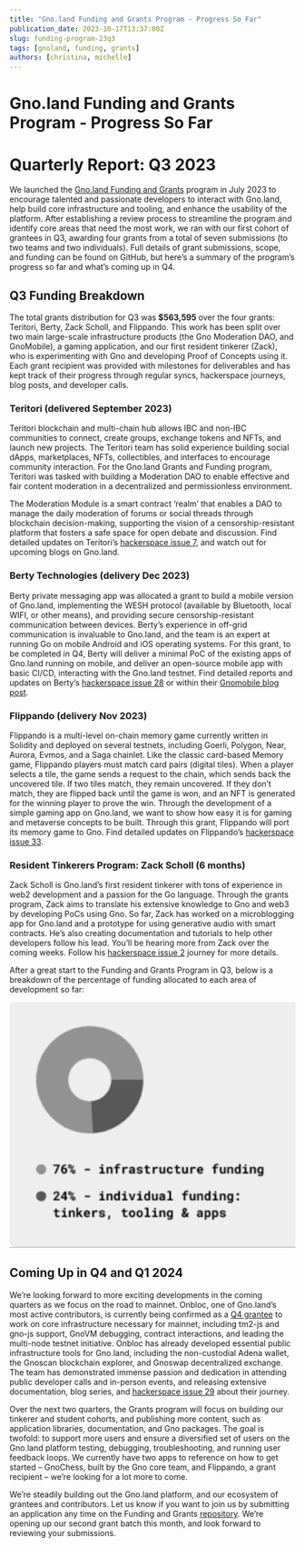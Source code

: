 ```yaml
---
title: "Gno.land Funding and Grants Program - Progress So Far"
publication_date: 2023-10-17T13:37:00Z
slug: funding-program-23q3
tags: [gnoland, funding, grants]
authors: [christina, michelle]
---
```


# Gno.land Funding and Grants Program - Progress So Far

# Quarterly Report: Q3 2023

We launched the [Gno.land Funding and Grants](https://github.com/gnolang/ecosystem-fund-grants) program in July 2023 to encourage talented and passionate developers to interact with Gno.land, help build core infrastructure and tooling, and enhance the usability of the platform. After establishing a review process to streamline the program and identify core areas that need the most work, we ran with our first cohort of grantees in Q3, awarding four grants from a total of seven submissions (to two teams and two individuals). Full details of grant submissions, scope, and funding can be found on GitHub, but here’s a summary of the program’s progress so far and what’s coming up in Q4.

## Q3 Funding Breakdown

The total grants distribution for Q3 was **$563,595** over the four grants: Teritori, Berty, Zack Scholl, and Flippando. This work has been split over two main large-scale infrastructure products (the Gno Moderation DAO, and GnoMobile), a gaming application, and our first resident tinkerer (Zack), who is experimenting with Gno and developing Proof of Concepts using it. Each grant recipient was provided with milestones for deliverables and has kept track of their progress through regular syncs, hackerspace journeys, blog posts, and developer calls. 

### Teritori (delivered September 2023)

Teritori blockchain and multi-chain hub allows IBC and non-IBC communities to connect, create groups, exchange tokens and NFTs, and launch new projects. The Teritori team has solid experience building social dApps, marketplaces, NFTs, collectibles, and interfaces to encourage community interaction. For the Gno.land Grants and Funding program, Teritori was tasked with building a Moderation DAO to enable effective and fair content moderation in a decentralized and permissionless environment. 

The Moderation Module is a smart contract ‘realm’ that enables a DAO to manage the daily moderation of forums or social threads through blockchain decision-making, supporting the vision of a censorship-resistant platform that fosters a safe space for open debate and discussion. Find detailed updates on Teritori’s [hackerspace issue 7](https://github.com/gnolang/hackerspace/issues/7), and watch out for upcoming blogs on Gno.land.

### Berty Technologies (delivery Dec 2023)

Berty private messaging app was allocated a grant to build a mobile version of Gno.land, implementing the WESH protocol (available by Bluetooth, local WIFI, or other means), and providing secure censorship-resistant communication between devices. Berty’s experience in off-grid communication is invaluable to Gno.land, and the team is an expert at running Go on mobile Android and iOS operating systems. For this grant, to be completed in Q4, Berty will deliver a minimal PoC of the existing apps of Gno.land running on mobile, and deliver an open-source mobile app with basic CI/CD, interacting with the Gno.land testnet. Find detailed reports and updates on Berty’s [hackerspace issue 28](https://github.com/gnolang/hackerspace/issues/28) or within their [Gnomobile blog post](https://test3.gno.land/r/gnoland/blog:p/gnomobile).

### Flippando (delivery Nov 2023)

Flippando is a multi-level on-chain memory game currently written in Solidity and deployed on several testnets, including Goerli, Polygon, Near, Aurora, Evmos, and a Saga chainlet. Like the classic card-based Memory game, Flippando players must match card pairs (digital tiles). When a player selects a tile, the game sends a request to the chain, which sends back the uncovered tile. If two tiles match, they remain uncovered. If they don’t match, they are flipped back until the game is won, and an NFT is generated for the winning player to prove the win. Through the development of a simple gaming app on Gno.land, we want to show how easy it is for gaming and metaverse concepts to be built. Through this grant, Flippando will port its memory game to Gno. Find detailed updates on Flippando’s  [hackerspace issue 33](https://github.com/gnolang/hackerspace/issues/33).

### Resident Tinkerers Program: Zack Scholl (6 months)

Zack Scholl is Gno.land’s first resident tinkerer with tons of experience in web2 development and a passion for the Go language. Through the grants program, Zack aims to translate his extensive knowledge to Gno and web3 by developing PoCs using Gno. So far, Zack has worked on a microblogging app for Gno.land and a prototype for using generative audio with smart contracts. He’s also creating documentation and tutorials to help other developers follow his lead. You’ll be hearing more from Zack over the coming weeks. Follow his [hackerspace issue 2](https://github.com/gnolang/hackerspace/issues/2) journey for more details.

After a great start to the Funding and Grants Program in Q3, below is a breakdown of the percentage of funding allocated to each area of development so far:

[![Funding](https://github.com/gnolang/blog/blob/wmb-q3-grants-funding/posts/2023-10-17_funding-program-q3/src/thumbs/funding.png)](https://github.com/gnolang/blog/blob/wmb-q3-grants-funding/posts/2023-10-17_funding-program-q3/src/funding.png)

##  Coming Up in Q4 and Q1 2024

We’re looking forward to more exciting developments in the coming quarters as we focus on the road to mainnet. Onbloc, one of Gno.land’s most active contributors, is currently being confirmed as a [Q4 grantee](https://github.com/gnolang/ecosystem-fund-grants/pull/4/files#diff-6dbd2e305897910e59072f9efa8c537d86f8aa281eb3742e0c150048a1df95eb) to work on core infrastructure necessary for mainnet, including tm2-js and gno-js support, GnoVM debugging, contract interactions, and leading the multi-node testnet initiative. Onbloc has already developed essential public infrastructure tools for Gno.land, including the non-custodial Adena wallet, the Gnoscan blockchain explorer, and Gnoswap decentralized exchange. The team has demonstrated immense passion and dedication in attending public developer calls and in-person events, and releasing extensive documentation, blog series, and [hackerspace issue 29](https://github.com/gnolang/hackerspace/issues/29) about their journey. 

Over the next two quarters, the Grants program will focus on building our tinkerer and student cohorts, and publishing more content, such as application libraries, documentation, and Gno packages. The goal is twofold: to support more users and ensure a diversified set of users on the Gno.land platform testing, debugging, troubleshooting, and running user feedback loops. We currently have two apps to reference on how to get started – GnoChess, built by the Gno core team, and Flippando, a grant recipient – we’re looking for a lot more to come. 

We’re steadily building out the Gno.land platform, and our ecosystem of grantees and contributors. Let us know if you want to join us by submitting an application any time on the Funding and Grants [repository](https://github.com/gnolang/ecosystem-fund-grants). We’re opening up our second grant batch this month, and look forward to reviewing your submissions. 

